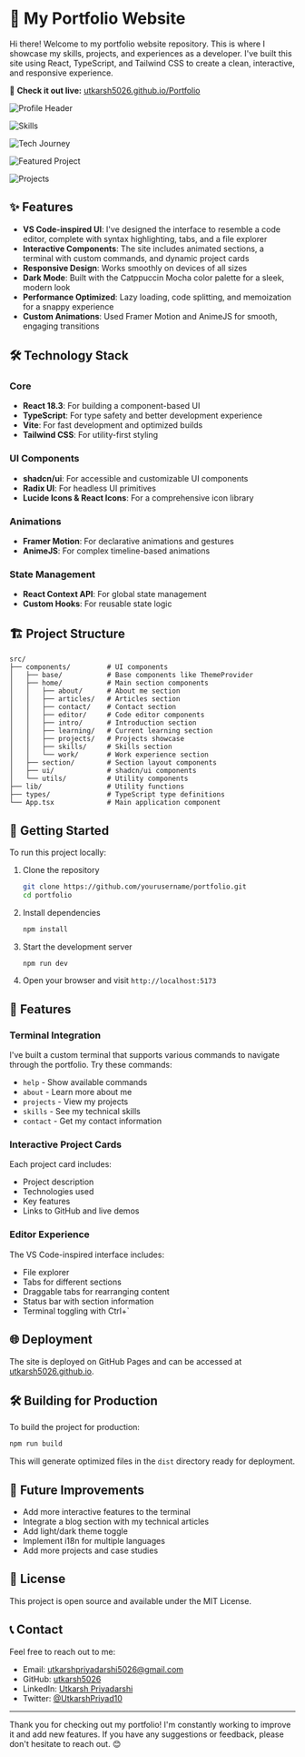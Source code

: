 # 🚀 My Portfolio Website

Hi there! Welcome to my portfolio website repository. This is where I showcase my skills, projects, and experiences as a developer. I've built this site using React, TypeScript, and Tailwind CSS to create a clean, interactive, and responsive experience.

🔗 **Check it out live:** [utkarsh5026.github.io/Portfolio](https://utkarsh5026.github.io/)

![Profile Header](./images/profile_header.png)

![Skills](./images/skills.png)

![Tech Journey](./images/tech_joourney.png)

![Featured Project](./images/featured.png)

![Projects](./images/projects.png)

## ✨ Features

- **VS Code-inspired UI**: I've designed the interface to resemble a code editor, complete with syntax highlighting, tabs, and a file explorer
- **Interactive Components**: The site includes animated sections, a terminal with custom commands, and dynamic project cards
- **Responsive Design**: Works smoothly on devices of all sizes
- **Dark Mode**: Built with the Catppuccin Mocha color palette for a sleek, modern look
- **Performance Optimized**: Lazy loading, code splitting, and memoization for a snappy experience
- **Custom Animations**: Used Framer Motion and AnimeJS for smooth, engaging transitions

## 🛠️ Technology Stack

### Core
- **React 18.3**: For building a component-based UI
- **TypeScript**: For type safety and better development experience
- **Vite**: For fast development and optimized builds
- **Tailwind CSS**: For utility-first styling

### UI Components
- **shadcn/ui**: For accessible and customizable UI components
- **Radix UI**: For headless UI primitives
- **Lucide Icons & React Icons**: For a comprehensive icon library

### Animations
- **Framer Motion**: For declarative animations and gestures
- **AnimeJS**: For complex timeline-based animations

### State Management
- **React Context API**: For global state management
- **Custom Hooks**: For reusable state logic

## 🏗️ Project Structure

```
src/
├── components/         # UI components
│   ├── base/           # Base components like ThemeProvider
│   ├── home/           # Main section components
│   │   ├── about/      # About me section
│   │   ├── articles/   # Articles section
│   │   ├── contact/    # Contact section
│   │   ├── editor/     # Code editor components
│   │   ├── intro/      # Introduction section
│   │   ├── learning/   # Current learning section
│   │   ├── projects/   # Projects showcase
│   │   ├── skills/     # Skills section
│   │   └── work/       # Work experience section
│   ├── section/        # Section layout components
│   ├── ui/             # shadcn/ui components
│   └── utils/          # Utility components
├── lib/                # Utility functions
├── types/              # TypeScript type definitions
└── App.tsx             # Main application component
```

## 🚀 Getting Started

To run this project locally:

1. Clone the repository
   ```bash
   git clone https://github.com/yourusername/portfolio.git
   cd portfolio
   ```

2. Install dependencies
   ```bash
   npm install
   ```

3. Start the development server
   ```bash
   npm run dev
   ```

4. Open your browser and visit `http://localhost:5173`

## 📱 Features

### Terminal Integration
I've built a custom terminal that supports various commands to navigate through the portfolio. Try these commands:
- `help` - Show available commands
- `about` - Learn more about me
- `projects` - View my projects
- `skills` - See my technical skills
- `contact` - Get my contact information

### Interactive Project Cards
Each project card includes:
- Project description
- Technologies used
- Key features
- Links to GitHub and live demos

### Editor Experience
The VS Code-inspired interface includes:
- File explorer
- Tabs for different sections
- Draggable tabs for rearranging content
- Status bar with section information
- Terminal toggling with Ctrl+`

## 🌐 Deployment

The site is deployed on GitHub Pages and can be accessed at [utkarsh5026.github.io](https://utkarsh5026.github.io/).

## 🛠️ Building for Production

To build the project for production:

```bash
npm run build
```

This will generate optimized files in the `dist` directory ready for deployment.

## 🧪 Future Improvements

- Add more interactive features to the terminal
- Integrate a blog section with my technical articles
- Add light/dark theme toggle
- Implement i18n for multiple languages
- Add more projects and case studies

## 📝 License

This project is open source and available under the MIT License.

## 📞 Contact

Feel free to reach out to me:
- Email: utkarshpriyadarshi5026@gmail.com
- GitHub: [utkarsh5026](https://github.com/utkarsh5026)
- LinkedIn: [Utkarsh Priyadarshi](https://www.linkedin.com/in/utkarsh-priyadarshi-8b5a731b9/)
- Twitter: [@UtkarshPriyad10](https://x.com/UtkarshPriyad10)

---

Thank you for checking out my portfolio! I'm constantly working to improve it and add new features. If you have any suggestions or feedback, please don't hesitate to reach out. 😊
